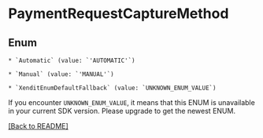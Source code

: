 # PaymentRequestCaptureMethod




## Enum


    * `Automatic` (value: `'AUTOMATIC'`)

    * `Manual` (value: `'MANUAL'`)

    * `XenditEnumDefaultFallback` (value: `UNKNOWN_ENUM_VALUE`)

If you encounter `UNKNOWN_ENUM_VALUE`, it means that this ENUM is unavailable in your current SDK version. Please upgrade to get the newest ENUM.


[[Back to README]](../../README.md)